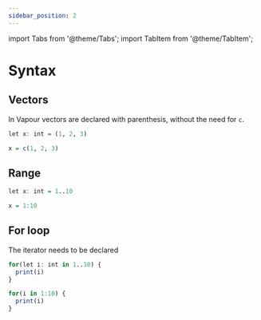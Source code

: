 ```yaml
---
sidebar_position: 2
---
```


import Tabs from '@theme/Tabs';
import TabItem from '@theme/TabItem';

# Syntax

## Vectors

In Vapour vectors are declared with parenthesis, without the need for `c`.

<Tabs>
<TabItem value="vp" label="Vapour">

```r
let x: int = (1, 2, 3)
```

</TabItem>
<TabItem value="r" label="R">

```r
x = c(1, 2, 3)
```

</TabItem>
</Tabs>

## Range

<Tabs>
<TabItem value="vp" label="Vapour">

```r
let x: int = 1..10
```

</TabItem>
<TabItem value="r" label="R">

```r
x = 1:10
```

</TabItem>
</Tabs>

## For loop

The iterator needs to be declared

<Tabs>
<TabItem value="vp" label="Vapour">

```r
for(let i: int in 1..10) {
  print(i)
}
```

</TabItem>
<TabItem value="r" label="R">

```r
for(i in 1:10) {
  print(i)
}
```

</TabItem>
</Tabs>
